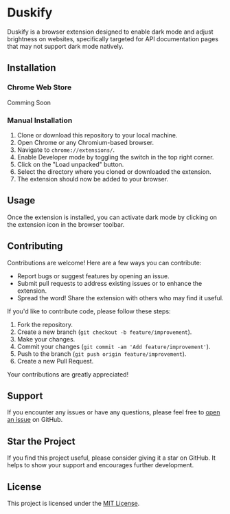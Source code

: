 # Duskify

Duskify is a browser extension designed to enable dark mode and adjust brightness on websites, specifically targeted for API documentation pages that may not support dark mode natively.

## Installation

### Chrome Web Store

Comming Soon

### Manual Installation

1. Clone or download this repository to your local machine.
2. Open Chrome or any Chromium-based browser.
3. Navigate to `chrome://extensions/`.
4. Enable Developer mode by toggling the switch in the top right corner.
5. Click on the "Load unpacked" button.
6. Select the directory where you cloned or downloaded the extension.
7. The extension should now be added to your browser.

## Usage

Once the extension is installed, you can activate dark mode by clicking on the extension icon in the browser toolbar.

## Contributing

Contributions are welcome! Here are a few ways you can contribute:
- Report bugs or suggest features by opening an issue.
- Submit pull requests to address existing issues or to enhance the extension.
- Spread the word! Share the extension with others who may find it useful.

If you'd like to contribute code, please follow these steps:
1. Fork the repository.
2. Create a new branch (`git checkout -b feature/improvement`).
3. Make your changes.
4. Commit your changes (`git commit -am 'Add feature/improvement'`).
5. Push to the branch (`git push origin feature/improvement`).
6. Create a new Pull Request.

Your contributions are greatly appreciated!

## Support

If you encounter any issues or have any questions, please feel free to [open an issue](https://github.com/yourusername/duskify/issues) on GitHub.

## Star the Project

If you find this project useful, please consider giving it a star on GitHub. It helps to show your support and encourages further development.

## License

This project is licensed under the [MIT License](LICENSE).
